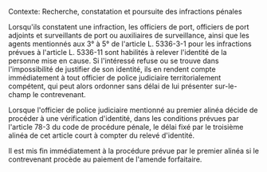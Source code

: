 Contexte: Recherche, constatation et poursuite des infractions pénales

Lorsqu'ils constatent une infraction, les officiers de port, officiers de port adjoints et surveillants de port ou auxiliaires de surveillance, ainsi que les agents mentionnés aux 3° à 5° de l'article L. 5336-3-1 pour les infractions prévues à l'article L. 5336-11 sont habilités à relever l'identité de la personne mise en cause. Si l'intéressé refuse ou se trouve dans l'impossibilité de justifier de son identité, ils en rendent compte immédiatement à tout officier de police judiciaire territorialement compétent, qui peut alors ordonner sans délai de lui présenter sur-le-champ le contrevenant.

Lorsque l'officier de police judiciaire mentionné au premier alinéa décide de procéder à une vérification d'identité, dans les conditions prévues par l'article 78-3 du code de procédure pénale, le délai fixé par le troisième alinéa de cet article court à compter du relevé d'identité.

Il est mis fin immédiatement à la procédure prévue par le premier alinéa si le contrevenant procède au paiement de l'amende forfaitaire.
